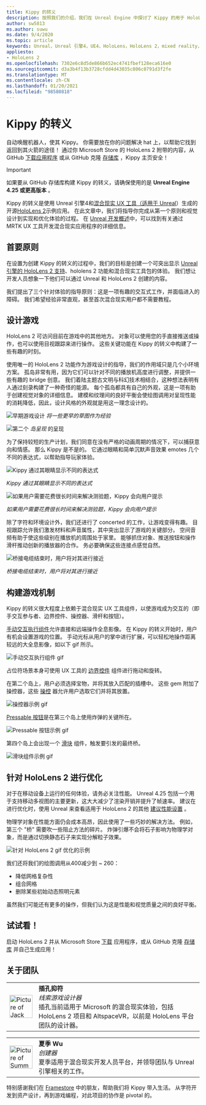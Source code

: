 ```yaml
---
title: Kippy 的转义
description: 按照我们的介绍，我们在 Unreal Engine 中探讨了 Kippy 的用于 HoloLens 2 的转义混合现实应用程序。
author: sw5813
ms.author: suwu
ms.date: 9/4/2020
ms.topic: article
keywords: Unreal，Unreal 引擎4，UE4，HoloLens，HoloLens 2，mixed reality，部署到设备，PC，文档，混合现实耳机，windows mixed reality 耳机，虚拟现实耳机
appliesto:
- HoloLens 2
ms.openlocfilehash: 7302e6c8d5de866b652ec4741fbef128eca616e0
ms.sourcegitcommit: d3a3b4f13b3728cfdd4d43035c806c0791d3f2fe
ms.translationtype: MT
ms.contentlocale: zh-CN
ms.lasthandoff: 01/20/2021
ms.locfileid: "98580818"
---
```

# <a name="the-making-of-kippys-escape"></a>Kippy 的转义

自动唤醒机器人，使其 Kippy。 你需要放在你的问题解决 hat 上，以帮助它找到返回到其火箭的途径！ 通过你 Microsoft Store 的 HoloLens 2 附带的内容，从 GitHub [下载应用程序](https://www.microsoft.com/p/kippys-escape/9nbd7gl86vkd) 或从 GitHub 克隆 [存储库](https://github.com/microsoft/MixedReality-Unreal-KippysEscape) ，Kippy 主页安全！  

> [!IMPORTANT]
> 如果要从 GitHub 存储库构建 Kippy 的转义，请确保使用的是 **Unreal Engine 4.25 或更高版本** 。

Kippy 的转义是使用 Unreal 引擎4和[混合现实 UX 工具（适用于 Unreal](https://github.com/microsoft/MixedReality-UXTools-Unreal)）生成的开源[HoloLens 2](/hololens/hololens2-hardware)示例应用。 在此文章中，我们将指导你完成从第一个原则和视觉设计到实现和优化体验的过程。 在 [Unreal 开发概述](unreal-development-overview.md)中，可以找到有关通过 MRTK UX 工具开发混合现实应用程序的详细信息。

## <a name="first-principles"></a>首要原则 

在设置为创建 Kippy 的转义的过程中，我们的目标是创建一个可突出显示 [Unreal 引擎的 HoloLens 2 支持](https://docs.unrealengine.com/Platforms/AR/HoloLens2/index.html)、hololens 2 功能和混合现实工具包的体验。 我们想让开发人员想象一下他们可以通过 Unreal 和 HoloLens 2 创建的内容。  

我们提出了三个针对体验的指导原则：这是一项有趣的交互式工作，并面临进入的障碍。 我们希望经验非常直观，甚至首次混合现实用户都不需要教程。  

## <a name="designing-the-game"></a>设计游戏 

HoloLens 2 可访问目前在游戏中的其他地方。 对象可以使用您的手直接推送或操作，也可以使用目视跟踪来进行操作。 这些关键功能在 Kippy 的转义中构建了一些有趣的时刻。  

使用唯一的 HoloLens 2 功能作为游戏设计的指导，我们的作用域只是几个小环境方案。 孤岛非常有用，因为它们可以针对不同的播放机高度进行调整，并提供一些有趣的 bridge 创意。 我们着陆主题古文明与科幻技术相结合，这种想法表明有人通过刻录构建了一种奇怪的能源。 每个孤岛都具有自己的外观，这是一项有助于创建视觉对象的详细信息。 建模和纹理间的良好平衡会使绘图调用对呈现性能的消耗降低，因此，设计风格的外观就是用这一理念设计的。 

![早期游戏设计 ](images/kippys-escape/kippys-escape-img-01.png)
 *将一些更早的草图作为经验*

![第二个 ](images/kippys-escape/kippys-escape-img-02.png)
 *岛呈现* 的呈现

为了保持较短的生产计划，我们同意在没有严格的动画周期的情况下，可以捕获意向和情感。 那么 Kippy 是不是的。 它通过眼睛和简单沉默声音效果 emotes 几个不同的表达式，以帮助指导玩家体验。 

![Kippy 通过其眼睛显示不同的表达式](images/kippys-escape/kippys-escape-img-03.gif)

*Kippy 通过其眼睛显示不同的表达式*

![如果用户需要花费很长时间来解决测验题，Kippy 会向用户提示](images/kippys-escape/kippys-escape-img-04.gif)

*如果用户需要花费很长时间来解决测验题，Kippy 会向用户提示*

除了字符和环境设计外，我们还进行了 concerted 的工作，让游戏变得有趣。 目视跟踪允许我们激发材料和声音属性，其中突出显示了游戏的关键部分。 空间音频有助于使这些级别在播放机的周围处于家里。 能够抓住对象、推送按钮和操作滑杆推动创新的播放器的合作。 务必要确保这些连接点感觉自然。 

![桥接电缆结束时，用户将对其进行接近](images/kippys-escape/kippys-escape-img-05.gif)

*桥接电缆结束时，用户将对其进行接近*

## <a name="building-the-game-mechanics"></a>构建游戏机制 

Kippy 的转义很大程度上依赖于混合现实 UX 工具组件，以使游戏成为交互的（即手交互参与者、边界控件、操控器、滑杆和按钮）。   

[手动交互执行组件](https://microsoft.github.io/MixedReality-UXTools-Unreal/version/public/0.9.x/Docs/HandInteraction.html)允许直接和远端操作全息影像。 在 Kippy 的转义开始时，用户有机会设置游戏的位置。 手动光标从用户的掌中进行扩展，可以轻松地操作距离较远的大全息影像，如以下 gif 所示。  

![手动交互执行组件 gif](images/kippys-escape/kippys-escape-img-06.gif)

占位符场景本身可使用 UX 工具的 [边界控件](https://microsoft.github.io/MixedReality-UXTools-Unreal/version/public/0.9.x/Docs/BoundsControl.html) 组件进行拖动和旋转。  

在第二个岛上，用户必须选择宝物，并将其放入匹配的插槽中。 这些 gem 附加了操控器，这些 [操控](https://microsoft.github.io/MixedReality-UXTools-Unreal/version/public/0.9.x/Docs/Manipulator.html) 器允许用户选取它们并将其放置。 

![操控器示例 gif](images/kippys-escape/kippys-escape-img-07.gif)

[Pressable 按钮](https://microsoft.github.io/MixedReality-UXTools-Unreal/version/public/0.9.x/Docs/PressableButton.html)是在第三个岛上使用炸弹的关键所在。  

![Pressable 按钮示例 gif](images/kippys-escape/kippys-escape-img-08.gif)

第四个岛上会出现一个 [滑块](https://microsoft.github.io/MixedReality-UXTools-Unreal/version/public/0.9.x/Docs/PinchSlider.html) 组件，触发要引发的最终桥。  

![滑块组件示例 gif](images/kippys-escape/kippys-escape-img-09.gif) 

## <a name="optimizing-for-hololens-2"></a>针对 HoloLens 2 进行优化 

对于在移动设备上运行的任何体验，请务必关注性能。 Unreal 4.25 包括一个用于支持移动多视图的主要更新，这大大减少了渲染开销并提升了帧速率。 建议在进行优化时，使用 Unreal 来查看适用于 HoloLens 2 的其他 [建议性能设置](performance-recommendations-for-unreal.md) 。  

物理学对象在性能方面仍会成本高昂，因此使用了一些巧妙的解决方法。 例如，第三个 "桥" 需要吹一些阻止方法的碎片。 炸弹引爆不会将石子影响为物理学对象，而是通过切换静态石子来实现分解粒子效果。 

![针对 HoloLens 2 gif 优化的示例](images/kippys-escape/kippys-escape-img-10.gif) 

我们还将我们的绘图调用从400减少到 ~ 260： 
* 降低网格复杂性
* 组合网格
* 删除某些初始动态照明元素

虽然我们可能还有更多的操作，但我们认为这是性能和视觉质量之间的良好平衡。  

## <a name="try-it-out"></a>试试看！ 

启动 HoloLens 2 并从 Microsoft Store [下载](https://www.microsoft.com/p/kippys-escape/9nbd7gl86vkd) 应用程序，或从 GitHub 克隆 [存储库](https://github.com/microsoft/MixedReality-Unreal-KippysEscape) 并自己生成应用！  

## <a name="about-the-team"></a>关于团队

<table style="border-collapse:collapse" padding-left="0px">
<tr>
<td style="border-style: none" width="60"><img alt="Picture of Jack Caron" width="60" height="60" src="images/kippys-escape/jack-caron.jpg"></td>
<td style="border-style: none"><b>插孔抑符</b><br><i>线索游戏设计器</i><br>插孔当前适用于 Microsoft 的混合现实体验，包括 HoloLens 2 项目和 AltspaceVR，以前是 HoloLens 平台团队的设计器。</td>
</tr>
</table>

<table style="border-collapse:collapse" padding-left="0px">
<tr>
<td style="border-style: none" width="60"><img alt="Picture of Summer Wu" width="60" height="60" src="images/kippys-escape/summer-wu.jpg"></td>
<td style="border-style: none"><b>夏季 Wu</b><br><i>创建器</i><br>夏季适用于混合现实开发人员平台，并领导团队与 Unreal 引擎相关的工作。</td>
</tr>
</table>

特别感谢我们在 [Framestore](https://www.framestore.com/) 中的朋友，帮助我们将 Kippy 带入生活。 从字符开发到资产设计，再到游戏编程，对此项目的协作是 pivotal 的。
